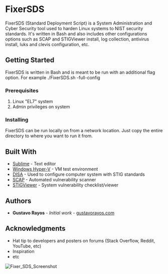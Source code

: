# FixerSDS
FixerSDS (Standard Deployment Script) is a System Administration and Cyber Security tool used to harden Linux systems to NIST security standards. It's written in Bash and also includes other configurations options such as SCAP and STIGViewer install, log collection, antivirus install, luks and clevis configuration, etc. 

## Getting Started

FixerSDS is written in Bash and is meant to be run with an additional flag option. For example ./FixerSDS.sh -full-config 

### Prerequisites

1) Linux "EL7" system
2) Admin privileges on system

### Installing

FixerSDS can be run locally on from a network location. Just copy the entire directory to where you want to run it from. 

## Built With

* [Sublime](https://www.sublimetext.com/) - Text editor
* [Windows Hyper-V](https://www.microsoft.com/en-us/) - VM test environment
* [DISA](https://www.disa.mil/) - Used to configure computer system with STIG standards
* [SCAP](https://public.cyber.mil/stigs/scap/) - Automated vulnerability scanner
* [STIGViewer](https://public.cyber.mil/stigs/srg-stig-tools/) - System vulnerability checklist/viewer

## Authors

* **Gustavo Rayos** - *Initial work* - [gustavorayos.com](https://www.gustavorayos.com)

## Acknowledgments

* Hat tip to developers and posters on forums (Stack Overflow, Reddit, YouTube, etc)
* Inspiration
* etc

![Fixer_SDS_Screenshot](https://github.com/gustavorayos/FixerSDS/assets/8792052/e5e4fbbc-be0c-4411-899f-30effed77bc3)
